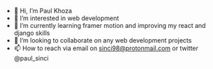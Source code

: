 - 👋 Hi, I’m Paul Khoza
- 👀 I’m interested in web development 
- 🌱 I’m currently learning framer motion and improving my react and django skills
- 💞️ I’m looking to collaborate on any web development projects
- 📫 How to reach via email on sinci98@protonmail.com or twitter @paul_sinci

<!---
psk-98/psk-98 is a ✨ special ✨ repository because its `README.md` (this file) appears on your GitHub profile.
You can click the Preview link to take a look at your changes.
--->
